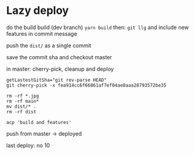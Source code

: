 
# Lazy deploy

do the build build (dev branch)
`yarn build`
then:
`git llg`
and include new features in commit message

push the `dist/` as a single commit

save the commit sha and checkout master

in master:
cherry-pick, cleanup and deploy

```SHELL
getLastestGitSha="git rev-parse HEAD"
git cherry-pick -x fea914cc6f66861af7ef04ae8aaa28793572be35

rm -rf *.jpg
rm -rf main*
mv dist/* .
rm -rf dist

acp 'build and features'
```

push from master -> deployed

last deploy: no 10
